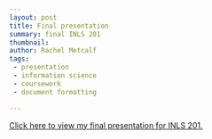 ```yaml
---
layout: post
title: Final presentation
summary: final INLS 201
thumbnail: 
author:	Rachel Metcalf
tags:
 - presentation
 - information science
 - coursework
 - document formatting

---
```



<a href="http://rcmetcalf.github.io/rcmetcalf/reveal.js" target="_blank">Click here to view my final presentation for INLS 201.</a>
